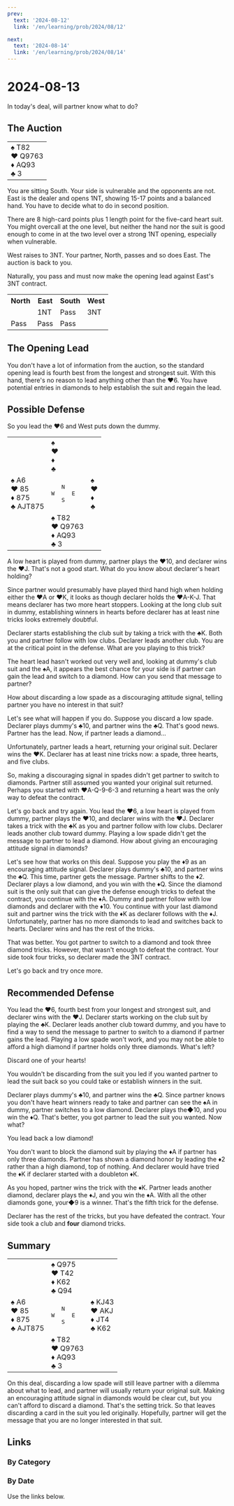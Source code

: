 ```yaml
---
prev:
  text: '2024-08-12'
  link: '/en/learning/prob/2024/08/12'

next:
  text: '2024-08-14'
  link: '/en/learning/prob/2024/08/14'
---
```


# 2024-08-13

In today's deal, will partner know what to do?

<Badge type="tip" text="Defense"/>

## The Auction

<table class="hand">
	<tr>
		<td>♠ T82<br>♥ Q9763<br>♦ AQ93<br>♣ 3</td>
	</tr>
</table>

You are sitting South. Your side is vulnerable and the opponents are not. East is the dealer and opens 1NT, showing 15-17 points and a balanced hand. You have to decide what to do in second position.

There are 8 high-card points plus 1 length point for the five-card heart suit. You might overcall at the one level, but neither the hand nor the suit is good enough to come in at the two level over a strong 1NT opening, especially when vulnerable.

West raises to 3NT. Your partner, North, passes and so does East. The auction is back to you.

Naturally, you pass and must now make the opening lead against East's 3NT contract.

<table class="auction">
	<tr>
		<th>North</th>
		<th>East</th>
		<th>South</th>
		<th>West</th>
	</tr>
	<tr>
		<td></td>
		<td>1NT</td>
		<td>Pass</td>
		<td>3NT</td>
	</tr>
	<tr>
		<td>Pass</td>
		<td>Pass</td>
		<td>Pass</td>
		<td></td>
	</tr>
</table>

## The Opening Lead

You don't have a lot of information from the auction, so the standard opening lead is fourth best from the longest and strongest suit. With this hand, there's no reason to lead anything other than the ♥6. You have potential entries in diamonds to help establish the suit and regain the lead.

## Possible Defense

So you lead the ♥6 and West puts down the dummy.

<table class="deal">
	<tr>
		<td></td>
		<td>♠ <br>♥ <br>♦ <br>♣ </td>
		<td></td>
	</tr>
	<tr>
		<td>♠ A6<br>♥ 85<br>♦ 875<br>♣ AJT875</td>
		<td><pre>   N<br>W     E<br>   S</pre></td>
		<td>♠ <br>♥ <br>♦ <br>♣ </td>
	</tr>
	<tr>
		<td></td>
		<td>♠ T82<br>♥ Q9763<br>♦ AQ93<br>♣ 3</td>
		<td></td>
	</tr>
</table>

A low heart is played from dummy, partner plays the ♥10, and declarer wins the ♥J. That's not a good start. What do you know about declarer's heart holding?

Since partner would presumably have played third hand high when holding either the ♥A or ♥K, it looks as though declarer holds the ♥A-K-J. That means declarer has two more heart stoppers. Looking at the long club suit in dummy, establishing winners in hearts before declarer has at least nine tricks looks extremely doubtful.

Declarer starts establishing the club suit by taking a trick with the ♣K. Both you and partner follow with low clubs. Declarer leads another club. You are at the critical point in the defense. What are you playing to this trick?

The heart lead hasn't worked out very well and, looking at dummy's club suit and the ♠A, it appears the best chance for your side is if partner can gain the lead and switch to a diamond. How can you send that message to partner?

How about discarding a low spade as a discouraging attitude signal, telling partner you have no interest in that suit?

Let's see what will happen if you do. Suppose you discard a low spade. Declarer plays dummy's ♣10, and partner wins the ♣Q. That's good news. Partner has the lead. Now, if partner leads a diamond...

Unfortunately, partner leads a heart, returning your original suit. Declarer wins the ♥K. Declarer has at least nine tricks now: a spade, three hearts, and five clubs.

So, making a discouraging signal in spades didn't get partner to
switch to diamonds. Partner still assumed you wanted your original suit returned. Perhaps you started with ♥A-Q-9-6-3 and returning a heart was the only way to defeat the contract.

Let's go back and try again. You lead the ♥6, a low heart is played from dummy, partner plays the ♥10, and declarer wins with the ♥J. Declarer takes a trick with the ♣K as you and partner follow with low clubs. Declarer leads another club toward dummy. Playing a low spade didn't get the message to partner to lead a diamond. How about giving an encouraging attitude signal in diamonds?

Let's see how that works on this deal. Suppose you play the ♦9 as an encouraging attitude signal. Declarer plays dummy's ♣10, and partner wins the ♣Q. This time, partner gets the message. Partner shifts to the ♦2. Declarer plays a low diamond, and you win with the ♦Q. Since the diamond suit is the only suit that can give the defense enough tricks to defeat the contract, you continue with the ♦A. Dummy and partner follow with low diamonds and declarer with the ♦10. You continue with your last diamond suit and partner wins the trick with the ♦K as declarer follows with the ♦J. Unfortunately, partner has no more diamonds to lead and switches back to hearts. Declarer wins and has the rest of the tricks.

That was better. You got partner to switch to a diamond and took three diamond tricks. However, that wasn't enough to defeat the contract. Your side took four tricks, so declarer made the 3NT contract.

Let's go back and try once more.

## Recommended Defense

You lead the ♥6, fourth best from your longest and strongest suit, and declarer wins with the ♥J. Declarer starts working on the club suit by playing the ♣K. Declarer leads another club toward dummy, and you have to find a way to send the message to partner to switch to a diamond if partner gains the lead. Playing a low spade won't work, and you may not be able to afford a high diamond if partner holds only three diamonds. What's left?

Discard one of your hearts!

You wouldn't be discarding from the suit you led if you wanted partner to lead the suit back so you could take or establish winners in the suit.

Declarer plays dummy's ♣10, and partner wins the ♣Q. Since partner knows you don't have heart winners ready to take and partner can see the ♠A in dummy, partner switches to a low diamond. Declarer plays the◆10, and you win the ♦Q. That's better, you got partner to lead the suit you wanted. Now what?

You lead back a low diamond!

You don't want to block the diamond suit by playing the ♦A if partner has only three diamonds. Partner has shown a diamond honor by leading the ♦2 rather than a high diamond, top of nothing. And declarer would have tried the ♦K if declarer started with a doubleton ♦K.

As you hoped, partner wins the trick with the ♦K. Partner leads another diamond, declarer plays the ♦J, and you win the ♦A. With all the other diamonds gone, your◆9 is a winner. That's the fifth trick for the defense.

Declarer has the rest of the tricks, but you have defeated the contract. Your side took a club and **four** diamond tricks.

## Summary

<table class="deal">
	<tr>
		<td></td>
		<td>♠ Q975<br>♥ T42<br>♦ K62<br>♣ Q94</td>
		<td></td>
	</tr>
	<tr>
		<td>♠ A6<br>♥ 85<br>♦ 875<br>♣ AJT875</td>
		<td><pre>   N<br>W     E<br>   S</pre></td>
		<td>♠ KJ43<br>♥ AKJ<br>♦ JT4<br>♣ K62</td>
	</tr>
	<tr>
		<td></td>
		<td>♠ T82<br>♥ Q9763<br>♦ AQ93<br>♣ 3</td>
		<td></td>
	</tr>
</table>

On this deal, discarding a low spade will still leave partner with a dilemma about what to lead, and partner will usually return your original suit. Making an encouraging attitude signal in diamonds would be clear cut, but you can't afford to discard a diamond. That's the setting trick. So that leaves discarding a card in the suit you led originally. Hopefully, partner will get the message that you are no longer interested in that suit.

## Links

[<Badge type="tip" text="Go to Practice"/>](/en/practice/prob/2024/08/13)

### By Category

[<Badge type="tip" text="<--"/>](/en/learning/prob/2024/08/06)
[<Badge type="tip" text="Calendar"/>](/en/learning/calendar/2024/08)
[<Badge type="tip" text="-->"/>](/en/learning/prob/2024/08/17)

### By Date

Use the links below.